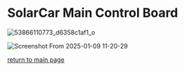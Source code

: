 # SolarCar Main Control Board
![53866110773_d6358c1af1_o](https://github.com/user-attachments/assets/daf715f5-a0cd-4f39-ab20-6801103e74a4)

![Screenshot From 2025-01-09 11-20-29](https://github.com/user-attachments/assets/b9b9d0e8-0fdc-4766-9e34-8349d86b49d2)

[return to main page](main.md)
